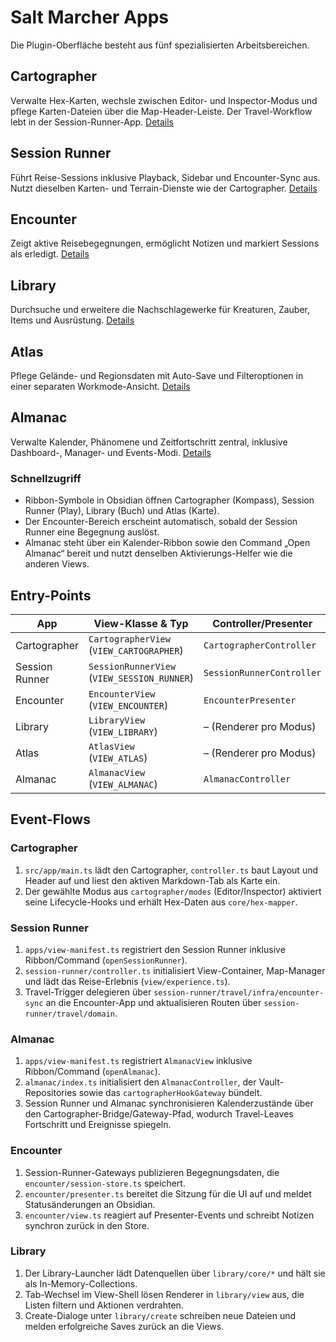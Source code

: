 # Salt Marcher Apps

Die Plugin-Oberfläche besteht aus fünf spezialisierten Arbeitsbereichen.

## Cartographer
Verwalte Hex-Karten, wechsle zwischen Editor- und Inspector-Modus und pflege Karten-Dateien über die Map-Header-Leiste. Der Travel-Workflow lebt in der Session-Runner-App. [Details](./cartographer/README.md)

## Session Runner
Führt Reise-Sessions inklusive Playback, Sidebar und Encounter-Sync aus. Nutzt dieselben Karten- und Terrain-Dienste wie der Cartographer. [Details](./session-runner/AGENTS.md)

## Encounter
Zeigt aktive Reisebegegnungen, ermöglicht Notizen und markiert Sessions als erledigt. [Details](./encounter/README.md)

## Library
Durchsuche und erweitere die Nachschlagewerke für Kreaturen, Zauber, Items und Ausrüstung. [Details](./library/README.md)

## Atlas
Pflege Gelände- und Regionsdaten mit Auto-Save und Filteroptionen in einer separaten Workmode-Ansicht. [Details](./atlas/README.md)

## Almanac
Verwalte Kalender, Phänomene und Zeitfortschritt zentral, inklusive Dashboard-, Manager- und Events-Modi. [Details](./almanac/IMPLEMENTATION_PLAN.md)

### Schnellzugriff
- Ribbon-Symbole in Obsidian öffnen Cartographer (Kompass), Session Runner (Play), Library (Buch) und Atlas (Karte).
- Der Encounter-Bereich erscheint automatisch, sobald der Session Runner eine Begegnung auslöst.
- Almanac steht über ein Kalender-Ribbon sowie den Command „Open Almanac“ bereit und nutzt denselben Aktivierungs-Helfer wie die anderen Views.

## Entry-Points

| App | View-Klasse & Typ | Controller/Presenter | Öffnen/Detach-Helfer |
| --- | --- | --- | --- |
| Cartographer | `CartographerView` (`VIEW_CARTOGRAPHER`) | `CartographerController` | `openCartographer(app, file?)`, `detachCartographerLeaves(app)` |
| Session Runner | `SessionRunnerView` (`VIEW_SESSION_RUNNER`) | `SessionRunnerController` | `openSessionRunner(app, file?)`, `detachSessionRunnerLeaves(app)` |
| Encounter | `EncounterView` (`VIEW_ENCOUNTER`) | `EncounterPresenter` | – |
| Library | `LibraryView` (`VIEW_LIBRARY`) | – (Renderer pro Modus) | `openLibrary(app)` |
| Atlas | `AtlasView` (`VIEW_ATLAS`) | – (Renderer pro Modus) | `openAtlas(app)` |
| Almanac | `AlmanacView` (`VIEW_ALMANAC`) | `AlmanacController` | `openAlmanac(app)` |

## Event-Flows

### Cartographer
1. `src/app/main.ts` lädt den Cartographer, `controller.ts` baut Layout und Header auf und liest den aktiven Markdown-Tab als Karte ein.
2. Der gewählte Modus aus `cartographer/modes` (Editor/Inspector) aktiviert seine Lifecycle-Hooks und erhält Hex-Daten aus `core/hex-mapper`.

### Session Runner
1. `apps/view-manifest.ts` registriert den Session Runner inklusive Ribbon/Command (`openSessionRunner`).
2. `session-runner/controller.ts` initialisiert View-Container, Map-Manager und lädt das Reise-Erlebnis (`view/experience.ts`).
3. Travel-Trigger delegieren über `session-runner/travel/infra/encounter-sync` an die Encounter-App und aktualisieren Routen über `session-runner/travel/domain`.

### Almanac
1. `apps/view-manifest.ts` registriert `AlmanacView` inklusive Ribbon/Command (`openAlmanac`).
2. `almanac/index.ts` initialisiert den `AlmanacController`, der Vault-Repositories sowie das `cartographerHookGateway` bündelt.
3. Session Runner und Almanac synchronisieren Kalenderzustände über den Cartographer-Bridge/Gateway-Pfad, wodurch Travel-Leaves Fortschritt und Ereignisse spiegeln.

### Encounter
1. Session-Runner-Gateways publizieren Begegnungsdaten, die `encounter/session-store.ts` speichert.
2. `encounter/presenter.ts` bereitet die Sitzung für die UI auf und meldet Statusänderungen an Obsidian.
3. `encounter/view.ts` reagiert auf Presenter-Events und schreibt Notizen synchron zurück in den Store.

### Library
1. Der Library-Launcher lädt Datenquellen über `library/core/*` und hält sie als In-Memory-Collections.
2. Tab-Wechsel im View-Shell lösen Renderer in `library/view` aus, die Listen filtern und Aktionen verdrahten.
3. Create-Dialoge unter `library/create` schreiben neue Dateien und melden erfolgreiche Saves zurück an die Views.
